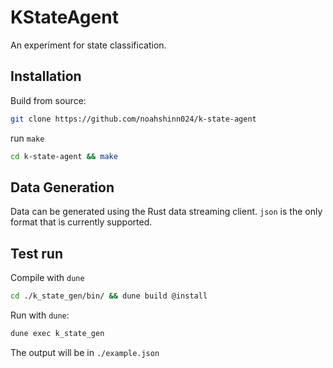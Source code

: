 # KStateAgent

An experiment for state classification.

## Installation

Build from source:

```bash
git clone https://github.com/noahshinn024/k-state-agent
```

run `make`

```bash
cd k-state-agent && make
```

## Data Generation

Data can be generated using the Rust data streaming client. `json` is the only format that is currently supported.

## Test run

Compile with `dune`

```bash
cd ./k_state_gen/bin/ && dune build @install
```

Run with `dune`:

```bash
dune exec k_state_gen
```

The output will be in `./example.json`
